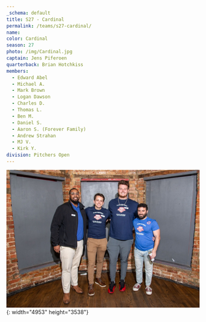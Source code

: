 ```yaml
---
_schema: default
title: S27 - Cardinal
permalink: /teams/s27-cardinal/
name:
color: Cardinal
season: 27
photo: /img/Cardinal.jpg
captain: Jens Piferoen
quarterback: Brian Hotchkiss
members:
  - Edward Abel
  - Michael A.
  - Mark Brown
  - Logan Dawson
  - Charles D.
  - Thomas L.
  - Ben M.
  - Daniel S.
  - Aaron S. (Forever Family)
  - Andrew Strahan
  - MJ V.
  - Kirk Y.
division: Pitchers Open
---
```

![](/img/da2-7066.jpg){: width="4953" height="3538"}